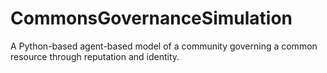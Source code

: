 # CommonsGovernanceSimulation
A Python-based agent-based model of a community governing a common resource through reputation and identity.
